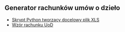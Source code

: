 ## Generator rachunków umów o dzieło

- <a href='uodgenerator.py'>Skrypt Python tworzący docelowy plik XLS</a>
- <a href='uod_wzor.xlsx'>Wzór rachunku UoD</a>

